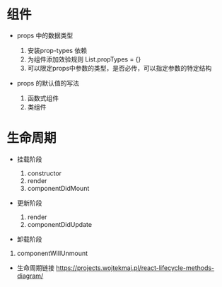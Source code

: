 # 组件

- props 中的数据类型
  1. 安装prop-types 依赖
  2. 为组件添加效验规则 List.propTypes = {}
  3. 可以限定props中参数的类型，是否必传，可以指定参数的特定结构


- props 的默认值的写法
  1. 函数式组件
  2. 类组件


# 生命周期
 - 挂载阶段
   1. constructor
   2. render
   3. componentDidMount 

 - 更新阶段
   1. render
   2. componentDidUpdate 

  - 卸载阶段
   1. componentWillUnmount


- 生命周期链接
https://projects.wojtekmaj.pl/react-lifecycle-methods-diagram/